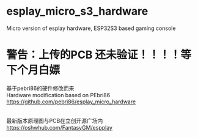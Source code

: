 # esplay_micro_s3_hardware
Micro version of esplay hardware, ESP32S3 based gaming console

# 警告：上传的PCB 还未验证！！！！等下个月白嫖

基于pebri86的硬件修改而来<br>
Hardware modification based on PEbri86<br>
https://github.com/pebri86/esplay_micro_hardware<br><br>

最新版本原理图与PCB在立创开源广场内<br>
https://oshwhub.com/FantasyGM/espplay<br>


